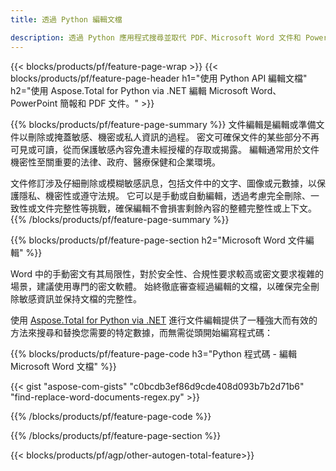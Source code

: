 ```yaml
---
title: 透過 Python 編輯文檔 

description: 透過 Python 應用程式搜尋並取代 PDF、Microsoft Word 文件和 PowerPoint 簡報資料。
---
```


{{< blocks/products/pf/feature-page-wrap >}}
{{< blocks/products/pf/feature-page-header h1="使用 Python API 編輯文檔" h2="使用 Aspose.Total for Python via .NET 編輯 Microsoft Word、PowerPoint 簡報和 PDF 文件。" >}}

{{% blocks/products/pf/feature-page-summary %}}
文件編輯是編輯或準備文件以刪除或掩蓋敏感、機密或私人資訊的過程。 密文可確保文件的某些部分不再可見或可讀，從而保護敏感內容免遭未經授權的存取或揭露。 編輯通常用於文件機密性至關重要的法律、政府、醫療保健和企業環境。<br />

文件修訂涉及仔細刪除或模糊敏感訊息，包括文件中的文字、圖像或元數據，以保護隱私、機密性或遵守法規。 它可以是手動或自動編輯，透過考慮完全刪除、一致性或文件完整性等挑戰，確保編輯不會損害剩餘內容的整體完整性或上下文。
{{% /blocks/products/pf/feature-page-summary  %}}

{{% blocks/products/pf/feature-page-section  h2="Microsoft Word 文件編輯" %}}

Word 中的手動密文有其局限性，對於安全性、合規性要求較高或密文要求複雜的場景，建議使用專門的密文軟體。 始終徹底審查經過編輯的文檔，以確保完全刪除敏感資訊並保持文檔的完整性。 <br />

使用 [Aspose.Total for Python via .NET](https://products.aspose.com/total/python-net/) 進行文件編輯提供了一種強大而有效的方法來搜尋和替換您需要的特定數據，而無需從頭開始編寫程式碼：

{{% blocks/products/pf/feature-page-code h3="Python 程式碼 - 編輯 Microsoft Word 文檔" %}}

{{< gist "aspose-com-gists" "c0bcdb3ef86d9cde408d093b7b2d71b6" "find-replace-word-documents-regex.py" >}}

{{% /blocks/products/pf/feature-page-code  %}}

{{% /blocks/products/pf/feature-page-section %}}

{{< blocks/products/pf/agp/other-autogen-total-feature>}}